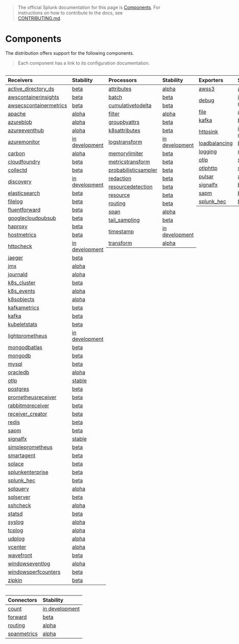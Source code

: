> The official Splunk documentation for this page is [Components](https://docs.splunk.com/Observability/gdi/opentelemetry/components.html).
> For instructions on how to contribute to the docs, see [CONTRIBUTING.md](../CONTRIBUTING.md#documentation).

# Components

The distribution offers support for the following components.

> Each component has a link to its configuration documentation.

<div style="display: grid;grid-template-columns: auto auto auto auto;">

<div>

| Receivers                                                                                                                                     | Stability        |
|:----------------------------------------------------------------------------------------------------------------------------------------------|:-----------------|
| [active_directory_ds](https://github.com/open-telemetry/opentelemetry-collector-contrib/tree/main/receiver/activedirectorydsreceiver)         | [beta]           |
| [awscontainerinsights](https://github.com/open-telemetry/opentelemetry-collector-contrib/tree/main/receiver/awscontainerinsightreceiver)      | [beta]           |
| [awsecscontainermetrics](https://github.com/open-telemetry/opentelemetry-collector-contrib/tree/main/receiver/awsecscontainermetricsreceiver) | [beta]           |
| [apache](https://github.com/open-telemetry/opentelemetry-collector-contrib/tree/main/receiver/apachereceiver)                                 | [alpha]          |
| [azureblob](https://github.com/open-telemetry/opentelemetry-collector-contrib/tree/main/receiver/azureeventhubreceiver)                       | [alpha]          |
| [azureeventhub](https://github.com/open-telemetry/opentelemetry-collector-contrib/tree/main/receiver/azureeventhubreceiver)                   | [alpha]          |
| [azuremonitor](https://github.com/open-telemetry/opentelemetry-collector-contrib/tree/main/receiver/azuremonitorreceiver)                     | [in development] |
| [carbon](https://github.com/open-telemetry/opentelemetry-collector-contrib/tree/main/receiver/carbonreceiver)                                 | [alpha]          |
| [cloudfoundry](https://github.com/open-telemetry/opentelemetry-collector-contrib/tree/main/receiver/cloudfoundryreceiver)                     | [beta]           |
| [collectd](https://github.com/open-telemetry/opentelemetry-collector-contrib/tree/main/receiver/collectdreceiver)                             | [beta]           |
| [discovery](../internal/receiver/discoveryreceiver)                                                                                           | [in development] |
| [elasticsearch](https://github.com/open-telemetry/opentelemetry-collector-contrib/tree/main/receiver/elasticsearchreceiver)                   | [beta]           |
| [filelog](https://github.com/open-telemetry/opentelemetry-collector-contrib/tree/main/receiver/filelogreceiver)                               | [beta]           |
| [fluentforward](https://github.com/open-telemetry/opentelemetry-collector-contrib/tree/main/receiver/fluentforwardreceiver)                   | [beta]           |
| [googlecloudpubsub]()                                                                                                                         | [beta]           |
| [haproxy](https://github.com/open-telemetry/opentelemetry-collector-contrib/tree/main/receiver/haproxyreceiver)                               | [beta]           |
| [hostmetrics](https://github.com/open-telemetry/opentelemetry-collector-contrib/tree/main/receiver/hostmetricsreceiver)                       | [beta]           |
| [httpcheck](https://github.com/open-telemetry/opentelemetry-collector-contrib/tree/main/receiver/httpcheckreceiver)                           | [in development] |
| [jaeger](https://github.com/open-telemetry/opentelemetry-collector-contrib/tree/main/receiver/jaegerreceiver)                                 | [beta]           |
| [jmx](https://github.com/open-telemetry/opentelemetry-collector-contrib/tree/main/receiver/jmxreceiver)                                       | [alpha]          |
| [journald](https://github.com/open-telemetry/opentelemetry-collector-contrib/tree/main/receiver/journaldreceiver)                             | [alpha]          |
| [k8s_cluster](https://github.com/open-telemetry/opentelemetry-collector-contrib/tree/main/receiver/k8sclusterreceiver)                        | [beta]           |
| [k8s_events](https://github.com/open-telemetry/opentelemetry-collector-contrib/tree/main/receiver/k8seventsreceiver)                          | [alpha]          |
| [k8sobjects](https://github.com/open-telemetry/opentelemetry-collector-contrib/tree/main/receiver/k8sobjectsreceiver)                         | [alpha]          |
| [kafkametrics](https://github.com/open-telemetry/opentelemetry-collector-contrib/tree/main/receiver/kafkametricsreceiver)                     | [beta]           |
| [kafka](https://github.com/open-telemetry/opentelemetry-collector-contrib/tree/main/receiver/kafkareceiver)                                   | [beta]           |
| [kubeletstats](https://github.com/open-telemetry/opentelemetry-collector-contrib/tree/main/receiver/kubeletstatsreceiver)                     | [beta]           |
| [lightprometheus](../internal/receiver/lightprometheusreceiver)                                                                               | [in development] |
| [mongodbatlas](https://github.com/open-telemetry/opentelemetry-collector-contrib/tree/main/receiver/mongodbatlasreceiver)                     | [beta]           |
| [mongodb](https://github.com/open-telemetry/opentelemetry-collector-contrib/tree/main/receiver/mongodbreceiver)                               | [beta]           |
| [mysql](https://github.com/open-telemetry/opentelemetry-collector-contrib/tree/main/receiver/mongodbreceiver)                                 | [beta]           |
| [oracledb](https://github.com/open-telemetry/opentelemetry-collector-contrib/tree/main/receiver/oracledbreceiver)                             | [alpha]          |
| [otlp](https://github.com/open-telemetry/opentelemetry-collector/tree/main/receiver/otlpreceiver)                                             | [stable]         |
| [postgres](https://github.com/open-telemetry/opentelemetry-collector-contrib/tree/main/receiver/postgresqlreceiver)                           | [beta]           |
| [prometheusreceiver](https://github.com/open-telemetry/opentelemetry-collector-contrib/tree/main/receiver/prometheusreceiver)                 | [beta]           |
| [rabbitmqreceiver](https://github.com/open-telemetry/opentelemetry-collector-contrib/tree/main/receiver/rabbitmqreceiver)                     | [beta]           |
| [receiver_creator](https://github.com/open-telemetry/opentelemetry-collector-contrib/tree/main/receiver/receivercreator)                      | [beta]           |
| [redis](https://github.com/open-telemetry/opentelemetry-collector-contrib/tree/main/receiver/redisreceiver)                                   | [beta]           |
| [sapm](https://github.com/open-telemetry/opentelemetry-collector-contrib/tree/main/receiver/sapmreceiver)                                     | [beta]           |
| [signalfx](https://github.com/open-telemetry/opentelemetry-collector-contrib/tree/main/receiver/signalfxreceiver)                             | [stable]         |
| [simpleprometheus](https://github.com/open-telemetry/opentelemetry-collector-contrib/tree/main/receiver/simpleprometheusreceiver)             | [beta]           |
| [smartagent](../pkg/receiver/smartagentreceiver)                                                                                              | [beta]           |
| [solace](https://github.com/open-telemetry/opentelemetry-collector-contrib/tree/main/receiver/solacereceiver)                                 | [beta]           |
| [splunkenterprise](https://github.com/open-telemetry/opentelemetry-collector-contrib/tree/main/receiver/splunkenterprisereceiver)             | [beta]           |
| [splunk_hec](https://github.com/open-telemetry/opentelemetry-collector-contrib/tree/main/receiver/splunkhecreceiver)                          | [beta]           |
| [sqlquery](https://github.com/open-telemetry/opentelemetry-collector-contrib/tree/main/receiver/sqlqueryreceiver)                             | [alpha]          |
| [sqlserver](https://github.com/open-telemetry/opentelemetry-collector-contrib/tree/main/receiver/sqlserverreceiver)                           | [beta]           |
| [sshcheck](https://github.com/open-telemetry/opentelemetry-collector-contrib/tree/main/receiver/sshcheckreceiver)                             | [alpha]          |
| [statsd](https://github.com/open-telemetry/opentelemetry-collector-contrib/tree/main/receiver/statsdreceiver)                                 | [beta]           |
| [syslog](https://github.com/open-telemetry/opentelemetry-collector-contrib/tree/main/receiver/syslogreceiver)                                 | [alpha]          |
| [tcplog](https://github.com/open-telemetry/opentelemetry-collector-contrib/tree/main/receiver/tcplogreceiver)                                 | [alpha]          |
| [udplog](https://github.com/open-telemetry/opentelemetry-collector-contrib/tree/main/receiver/udplogreceiver)                                 | [alpha]          |
| [vcenter](https://github.com/open-telemetry/opentelemetry-collector-contrib/tree/main/receiver/vcenterreceiver)                               | [alpha]          |
| [wavefront](https://github.com/open-telemetry/opentelemetry-collector-contrib/tree/main/receiver/wavefrontreceiver)                           | [beta]           |
| [windowseventlog](https://github.com/open-telemetry/opentelemetry-collector-contrib/tree/main/receiver/windowseventlogreceiver)               | [alpha]          |
| [windowsperfcounters](https://github.com/open-telemetry/opentelemetry-collector-contrib/tree/main/receiver/windowsperfcountersreceiver)       | [beta]           |
| [zipkin](https://github.com/open-telemetry/opentelemetry-collector-contrib/tree/main/receiver/zipkinreceiver)                                 | [beta]           |

</div>

<div>

| Processors                                                                                                                                  | Stability        |
| :------------------------------------------------------------------------------------------------------------------------------------------ | :--------------- |
| [attributes](https://github.com/open-telemetry/opentelemetry-collector-contrib/tree/main/processor/attributesprocessor)                     | [alpha]          |
| [batch](https://github.com/open-telemetry/opentelemetry-collector/tree/main/processor/batchprocessor)                                       | [beta]           |
| [cumulativetodelta](https://github.com/open-telemetry/opentelemetry-collector-contrib/tree/main/processor/cumulativetodeltaprocessor)       | [beta]           |
| [filter](https://github.com/open-telemetry/opentelemetry-collector-contrib/tree/main/processor/filterprocessor)                             | [alpha]          |
| [groupbyattrs](https://github.com/open-telemetry/opentelemetry-collector-contrib/tree/main/processor/groupbyattrsprocessor)                 | [beta]           |
| [k8sattributes](https://github.com/open-telemetry/opentelemetry-collector-contrib/tree/main/processor/k8sattributesprocessor)               | [beta]           |
| [logstransform](https://github.com/open-telemetry/opentelemetry-collector-contrib/tree/main/processor/logstransformprocessor)               | [in development] |
| [memorylimiter](https://github.com/open-telemetry/opentelemetry-collector/blob/main/processor/memorylimiterprocessor)                       | [beta]           |
| [metricstransform](https://github.com/open-telemetry/opentelemetry-collector-contrib/tree/main/processor/metricstransformprocessor)         | [beta]           |
| [probabilisticsampler](https://github.com/open-telemetry/opentelemetry-collector-contrib/tree/main/processor/probabilisticsamplerprocessor) | [beta]           |
| [redaction](https://github.com/open-telemetry/opentelemetry-collector-contrib/tree/main/processor/redactionprocessor)                       | [beta]           |
| [resourcedetection](https://github.com/open-telemetry/opentelemetry-collector-contrib/tree/main/processor/resourcedetectionprocessor)       | [beta]           |
| [resource](https://github.com/open-telemetry/opentelemetry-collector-contrib/tree/main/processor/resourceprocessor)                         | [beta]           |
| [routing](https://github.com/open-telemetry/opentelemetry-collector-contrib/tree/main/processor/routingprocessor)                           | [beta]           |
| [span](https://github.com/open-telemetry/opentelemetry-collector-contrib/tree/main/processor/spanprocessor)                                 | [alpha]          |
| [tail_sampling](https://github.com/open-telemetry/opentelemetry-collector-contrib/tree/main/processor/tailsamplingprocessor)                | [beta]           |
| [timestamp](../pkg/processor/timestampprocessor)                                                                                            | [in development] |
| [transform](https://github.com/open-telemetry/opentelemetry-collector-contrib/tree/main/processor/transformprocessor)                       | [alpha]          |

</div>

<div>

| Exporters                                                                                                                   | Stability        |
| :-------------------------------------------------------------------------------------------------------------------------- | :--------------- |
| [awss3](https://github.com/open-telemetry/opentelemetry-collector-contrib/tree/main/exporter/awss3exporter)                 | [alpha]          |
| [debug](https://github.com/open-telemetry/opentelemetry-collector/tree/main/exporter/debugexporter)                         | [in development] |
| [file](https://github.com/open-telemetry/opentelemetry-collector-contrib/tree/main/exporter/fileexporter)                   | [alpha]          |
| [kafka](https://github.com/open-telemetry/opentelemetry-collector-contrib/tree/main/exporter/kafkaexporter)                 | [beta]           |
| [httpsink](../internal/exporter/httpsinkexporter)                                                                           | [in development] |
| [loadbalancing](https://github.com/open-telemetry/opentelemetry-collector-contrib/tree/main/exporter/loadbalancingexporter) | [beta]           |
| [logging](https://github.com/open-telemetry/opentelemetry-collector/tree/main/exporter/loggingexporter)                     | [deprecated]     |
| [otlp](https://github.com/open-telemetry/opentelemetry-collector/tree/main/exporter/otlpexporter)                           | [stable]         |
| [otlphttp](https://github.com/open-telemetry/opentelemetry-collector/tree/main/exporter/otlphttpexporter)                   | [stable]         |
| [pulsar](https://github.com/open-telemetry/opentelemetry-collector-contrib/tree/main/exporter/pulsarexporter)               | [alpha]          |
| [signalfx](https://github.com/open-telemetry/opentelemetry-collector-contrib/tree/main/exporter/signalfxexporter)           | [beta]           |
| [sapm](https://github.com/open-telemetry/opentelemetry-collector-contrib/tree/main/exporter/sapmexporter)                   | [beta]           |
| [splunk_hec](https://github.com/open-telemetry/opentelemetry-collector-contrib/tree/main/exporter/splunkhecexporter)        | [beta]           |

</div>

<div>

| Extensions                                                                                                                          | Stability |
| :---------------------------------------------------------------------------------------------------------------------------------- | :-------- |
| [ack](https://github.com/open-telemetry/opentelemetry-collector-contrib/tree/main/extension/ackextension)                           | [alpha]   |
| [basicauth](https://github.com/open-telemetry/opentelemetry-collector-contrib/tree/main/extension/basicauthextension)               | [beta]    |
| [docker_observer](https://github.com/open-telemetry/opentelemetry-collector-contrib/tree/main/extension/observer/dockerobserver)    | [beta]    |
| [ecs_observer](https://github.com/open-telemetry/opentelemetry-collector-contrib/tree/main/extension/observer/ecsobserver)          | [beta]    |
| [ecs_task_observer](https://github.com/open-telemetry/opentelemetry-collector-contrib/tree/main/extension/observer/ecstaskobserver) | [beta]    |
| [healthcheck](https://github.com/open-telemetry/opentelemetry-collector-contrib/tree/main/extension/healthcheckextension)           | [beta]    |
| [httpforwarder](https://github.com/open-telemetry/opentelemetry-collector-contrib/tree/main/extension/httpforwarderextension)       | [beta]    |
| [host_observer](https://github.com/open-telemetry/opentelemetry-collector-contrib/tree/main/extension/observer/hostobserver)        | [beta]    |
| [k8s_observer](https://github.com/open-telemetry/opentelemetry-collector-contrib/tree/main/extension/observer/k8sobserver)          | [beta]    |
| [oauth2clientauth](https://github.com/open-telemetry/opentelemetry-collector-contrib/tree/main/extension/oauth2clientauthextension) | [beta]    |
| [pprof](https://github.com/open-telemetry/opentelemetry-collector-contrib/tree/main/extension/pprofextension)                       | [beta]    |
| [smartagent](../pkg/extension/smartagentextension)                                                                                  | [beta]    |
| [zpages](https://github.com/open-telemetry/opentelemetry-collector/tree/main/extension/zpagesextension)                             | [beta]    |
| [file_storage](https://github.com/open-telemetry/opentelemetry-collector-contrib/tree/main/extension/storage/filestorage)           | [beta]    |
| [ballast](https://github.com/open-telemetry/opentelemetry-collector/tree/main/extension/ballastextension)                           | [beta]    |

</div>

<div>

| Connectors                                                                                                                | Stability        |
| :------------------------------------------------------------------------------------------------------------------------ | :--------------- |
| [count](https://github.com/open-telemetry/opentelemetry-collector-contrib/tree/main/connector/countconnector)             | [in development] |
| [forward](https://github.com/open-telemetry/opentelemetry-collector/tree/main/connector/forwardconnector)                 | [beta]           |
| [routing](https://github.com/open-telemetry/opentelemetry-collector-contrib/tree/main/connector/routingconnector)         | [alpha]          |
| [spanmetrics](https://github.com/open-telemetry/opentelemetry-collector-contrib/tree/main/connector/spanmetricsconnector) | [alpha]          |

</div>
</div>

[stable]: https://github.com/open-telemetry/opentelemetry-collector#stable
[beta]: https://github.com/open-telemetry/opentelemetry-collector#beta
[alpha]: https://github.com/open-telemetry/opentelemetry-collector#alpha
[in development]: https://github.com/open-telemetry/opentelemetry-collector#development
[deprecated]: https://github.com/open-telemetry/opentelemetry-collector#deprecated

